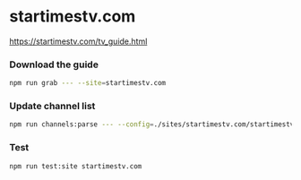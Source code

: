 # startimestv.com

https://startimestv.com/tv_guide.html

### Download the guide

```sh
npm run grab --- --site=startimestv.com
```

### Update channel list

```sh
npm run channels:parse --- --config=./sites/startimestv.com/startimestv.com.config.js --output=./sites/startimestv.com/startimestv.com.channels.xml
```

### Test

```sh
npm run test:site startimestv.com
```

